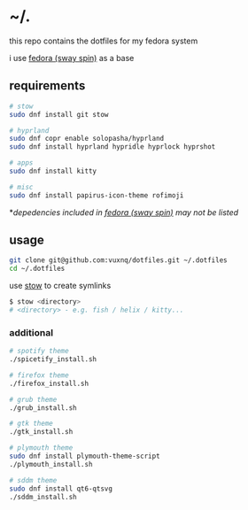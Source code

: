 # ~/.
this repo contains the dotfiles for my fedora system

i use [fedora (sway spin)](https://fedoraproject.org/spins/sway) as a base

## requirements
```sh
# stow
sudo dnf install git stow

# hyprland
sudo dnf copr enable solopasha/hyprland
sudo dnf install hyprland hypridle hyprlock hyprshot

# apps
sudo dnf install kitty

# misc
sudo dnf install papirus-icon-theme rofimoji
```
\*_depedencies included in [fedora (sway spin)](https://fedoraproject.org/spins/sway) may not be listed_

## usage
```sh
git clone git@github.com:vuxnq/dotfiles.git ~/.dotfiles
cd ~/.dotfiles
```

use [stow](https://www.gnu.org/software/stow/) to create symlinks
```sh
$ stow <directory>
# <directory> - e.g. fish / helix / kitty...
```

### additional
```sh
# spotify theme
./spicetify_install.sh

# firefox theme
./firefox_install.sh

# grub theme
./grub_install.sh

# gtk theme
./gtk_install.sh

# plymouth theme
sudo dnf install plymouth-theme-script
./plymouth_install.sh

# sddm theme
sudo dnf install qt6-qtsvg
./sddm_install.sh
```
